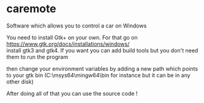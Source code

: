 # caremote
Software which allows you to control a car on Windows
  
You need to install Gtk+ on your own. For that go on https://www.gtk.org/docs/installations/windows/  
install gtk3 and gtk4. If you want you can add build tools but you don't need them to run the program  

then change your environment variables by adding a new path which points to your gtk bin (C:\msys64\mingw64\bin for instance but it can be in any other disk)
  
After doing all of that you can use the source code !
